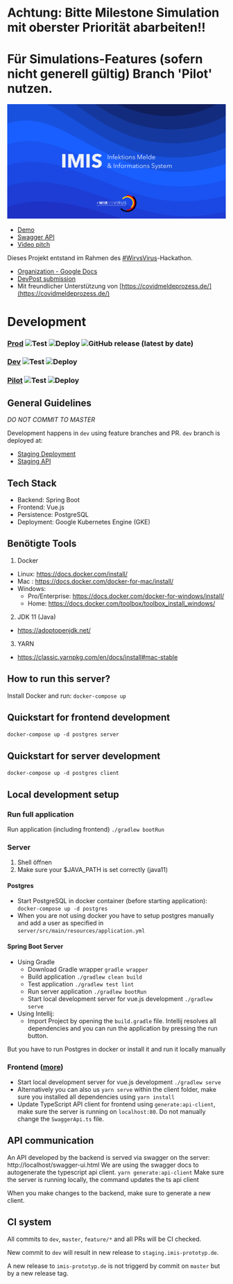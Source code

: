 # Achtung: Bitte Milestone Simulation mit oberster Priorität abarbeiten!!
# Für Simulations-Features (sofern nicht generell gültig) Branch 'Pilot' nutzen.
[![IMIS Cover](client/public/web-imis.png)](http://www.youtube.com/watch?v=XIIlMh3Lbsc "Pitch")

  * [Demo](https://imis-prototyp.de)
  * [Swagger API](https://imis-prototyp.de/swagger-ui.html)
  * [Video pitch](https://www.youtube.com/watch?v=XIIlMh3Lbsc)
 
Dieses Projekt entstand im Rahmen des [#WirvsVirus](https://wirvsvirushackathon.org/)-Hackathon. 
 
  * [Organization - Google Docs](https://docs.google.com/document/d/1nEf7WGs6BJ9qcHcuUoVzV1i01kIPH0ENQihb6B7yiI4/edit?usp=sharing)
  * [DevPost submission](https://devpost.com/software/imis-infektions-melde-und-informations-system)
  * Mit freundlicher Unterstützung von [https://covidmeldeprozess.de/](https://covidmeldeprozess.de/)
  
# Development
### [Prod](https://imis-prototyp.de) ![Test](https://github.com/ImisDevelopers/1_011_a_infektionsfall_uebermittellung/workflows/Build%20and%20Test/badge.svg?branch=master&event=push) ![Deploy](https://github.com/ImisDevelopers/1_011_a_infektionsfall_uebermittellung/workflows/Deploy/badge.svg) ![GitHub release (latest by date)](https://img.shields.io/github/v/release/imisDevelopers/1_011_a_infektionsfall_uebermittellung?color=green)
### [Dev](https://staing.imis-prototyp.de) ![Test](https://github.com/ImisDevelopers/1_011_a_infektionsfall_uebermittellung/workflows/Build%20and%20Test/badge.svg?branch=dev&event=push) ![Deploy](https://github.com/ImisDevelopers/1_011_a_infektionsfall_uebermittellung/workflows/Deploy/badge.svg?branch=dev&event=push)
### [Pilot](https://pilot.imis-prototyp.de) ![Test](https://github.com/ImisDevelopers/1_011_a_infektionsfall_uebermittellung/workflows/Build%20and%20Test/badge.svg?branch=pilot&event=push) ![Deploy](https://github.com/ImisDevelopers/1_011_a_infektionsfall_uebermittellung/workflows/Deploy/badge.svg?branch=pilot&event=push)

## General Guidelines
_DO NOT COMMIT TO MASTER_ 

Development happens in `dev` using feature branches and PR. `dev` branch is deployed at:

   * [Staging Deployment](https://staging.imis-prototyp.de)
   * [Staging API](https://staging.imis-prototyp.de/swagger-ui.html)

## Tech Stack
 - Backend: Spring Boot
 - Frontend: Vue.js
 - Persistence: PostgreSQL
 - Deployment: Google Kubernetes Engine (GKE)
 
## Benötigte Tools
1. Docker
  - Linux: https://docs.docker.com/install/
  - Mac : https://docs.docker.com/docker-for-mac/install/
  - Windows:
    - Pro/Enterprise: https://docs.docker.com/docker-for-windows/install/
    - Home: https://docs.docker.com/toolbox/toolbox_install_windows/
2. JDK 11 (Java)
  - https://adoptopenjdk.net/ 
3. YARN
  - https://classic.yarnpkg.com/en/docs/install#mac-stable 

## How to run this server?
Install Docker and run: `docker-compose up`

## Quickstart for frontend development
```docker-compose up -d postgres server```
## Quickstart for server development
```docker-compose up -d postgres client``` 

## Local development setup

### Run full application
Run application (including frontend) 
```./gradlew bootRun```
### Server
1. Shell öffnen 
1. Make sure your $JAVA_PATH is set correctly (java11)
#### Postgres
- Start PostgreSQL in docker container (before starting application): 
```docker-compose up -d postgres```
- When you are not using docker you have to setup postgres manually and add a user as specified in `server/src/main/resources/application.yml`

#### Spring Boot Server
- Using Gradle 
    - Download Gradle wrapper
```gradle wrapper```
    - Build application
```./gradlew clean build```
    - Test application
```./gradlew test lint```
    - Run server application
```./gradlew bootRun```
    - Start local development server for vue.js development
```./gradlew serve```
- Using Intellij: 
    - Import Project by opening the `build.gradle` file. Intellij resolves all dependencies and you can run the application by pressing the run button.

But you have to run Postgres in docker or install it and run it locally manually

### Frontend ([more](client/README.md))
- Start local development server for vue.js development
```./gradlew serve```
- Alternatively you can also us `yarn serve` within the client folder, make sure you installed all dependencies using `yarn install`
- Update TypeScript API client for frontend using `generate:api-client`, make sure the server is running on `localhost:80`. Do not manually change the `SwaggerApi.ts` file.

## API communication

An API developed by the backend is served via swagger on the server: http://localhost/swagger-ui.html
We are using the swagger docs to autogenerate the typescript api client.
```yarn generate:api-client```
Make sure the server is running locally, the command updates the ts api client

When you make changes to the backend, make sure to generate a new client. 

## CI system
All commits to `dev`, `master`, `feature/*` and all PRs will be CI checked.

New commit to `dev` will result in new release to `staging.imis-prototyp.de`.

A new release to `imis-prototyp.de` is not triggerd by commit on `master` but by a new release tag. 
